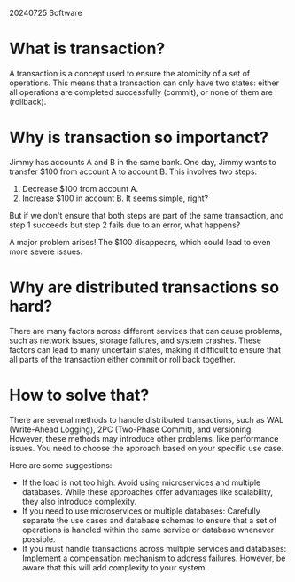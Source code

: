 20240725
Software
# What is transaction?
A transaction is a concept used to ensure the atomicity of a set of operations. This means that a transaction can only have two states: either all operations are completed successfully (commit), or none of them are (rollback).
# Why is transaction so importanct?
Jimmy has accounts A and B in the same bank. One day, Jimmy wants to transfer $100 from account A to account B. This involves two steps:

1. Decrease $100 from account A.
2. Increase $100 in account B.
It seems simple, right?

But if we don't ensure that both steps are part of the same transaction, and step 1 succeeds but step 2 fails due to an error, what happens?

A major problem arises! The $100 disappears, which could lead to even more severe issues.
# Why are distributed transactions so hard?
There are many factors across different services that can cause problems, such as network issues, storage failures, and system crashes. These factors can lead to many uncertain states, making it difficult to ensure that all parts of the transaction either commit or roll back together.
# How to solve that?
There are several methods to handle distributed transactions, such as WAL (Write-Ahead Logging), 2PC (Two-Phase Commit), and versioning. However, these methods may introduce other problems, like performance issues. You need to choose the approach based on your specific use case.

Here are some suggestions:
- If the load is not too high: Avoid using microservices and multiple databases. While these approaches offer advantages like scalability, they also introduce complexity.
- If you need to use microservices or multiple databases: Carefully separate the use cases and database schemas to ensure that a set of operations is handled within the same service or database whenever possible.
- If you must handle transactions across multiple services and databases: Implement a compensation mechanism to address failures. However, be aware that this will add complexity to your system.


